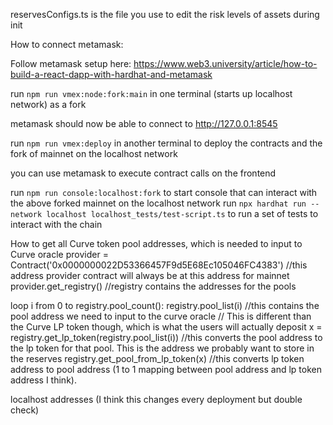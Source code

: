 reservesConfigs.ts is the file you use to edit the risk levels of assets during init

How to connect metamask:

Follow metamask setup here: https://www.web3.university/article/how-to-build-a-react-dapp-with-hardhat-and-metamask

run `npm run vmex:node:fork:main` in one terminal (starts up localhost network) as a fork

metamask should now be able to connect to http://127.0.0.1:8545

run `npm run vmex:deploy` in another terminal to deploy the contracts and the fork of mainnet on the localhost network

you can use metamask to execute contract calls on the frontend

run `npm run console:localhost:fork` to start console that can interact with the above forked mainnet on the localhost network
run `npx hardhat run --network localhost localhost_tests/test-script.ts` to run a set of tests to interact with the chain

How to get all Curve token pool addresses, which is needed to input to Curve oracle
provider = Contract('0x0000000022D53366457F9d5E68Ec105046FC4383') //this address provider contract will always be at this address for mainnet
provider.get_registry() //registry contains the addresses for the pools

loop i from 0 to registry.pool_count():
registry.pool_list(i) //this contains the pool address we need to input to the curve oracle
// This is different than the Curve LP token though, which is what the users will actually deposit
x = registry.get_lp_token(registry.pool_list(i)) //this converts the pool address to the lp token for that pool. This is the address we probably want to store in the reserves
registry.get_pool_from_lp_token(x) //this converts lp token address to pool address (1 to 1 mapping between pool address and lp token address I think).

localhost addresses (I think this changes every deployment but double check)
